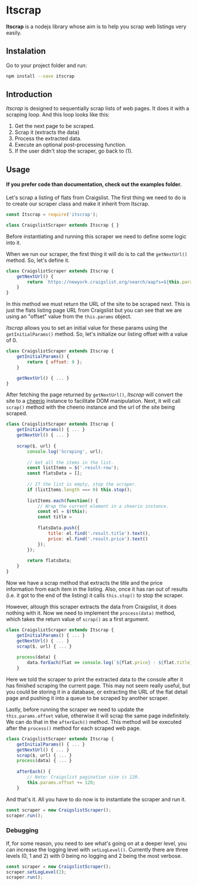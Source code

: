 # Itscrap

**Itscrap** is a nodejs library whose aim is to help you scrap web listings very easily.



## Instalation

Go to your project folder and run:

```sh
npm install --save itscrap
```

## Introduction

*Itscrap* is designed to sequentially scrap lists of web pages. It does it with a scraping loop. And this loop looks like this:

1. Get the next page to be scraped.
2. Scrap it (extracts the data)
3. Process the extracted data.
4. Execute an optional post-processing function.
5. If the user didn't stop the scraper, go back to (1).


## Usage

#### If you prefer code than documentation, check out the examples folder.

Let's scrap a listing of flats from Craigslist. The first thing we need to do is to create our scraper class and make it inherit from Itscrap.

```js
const Itscrap = require('itscrap');

class CraigslistScraper extends Itscrap { }
```

Before instantiating and running this scraper we need to define some logic into it.

When we run our scraper, the first thing it will do is to call the `getNextUrl()` method. So, let's define it.

```js
class CraigslistScraper extends Itscrap { 
	getNextUrl() {
		return `https://newyork.craigslist.org/search/aap?s=${this.params.offset}`;
	}
}
```

In this method we must return the URL of the site to be scraped next. This is just the flats listing page URL from Craigslist but you can see that we are using an "offset" value from the `this.params` object. 

*Itscrap* allows you to set an initial value for these params using the `getInitialParams()` method. So, let's initialize our listing offset with a value of 0.

```js
class CraigslistScraper extends Itscrap { 
	getInitialParams() {
		return { offset: 0 };
	}

	getNextUrl() { ... }
}
```


After fetching the page returned by `getNextUrl()`, *Itscrap* will convert the site to a [cheerio](https://github.com/cheeriojs/cheerio) instance to facilitate DOM manipulation. Next, it will call `scrap()` method with the cheerio instance and the url of the site being scraped.

```js
class CraigslistScraper extends Itscrap { 
	getInitialParams() { ... }
	getNextUrl() { ... }
	
	scrap($, url) {
		console.log('Scraping', url);
	
		// Get all the items in the list.
		const listItems = $('.result-row');
		const flatsData = [];
		
		// If the list is empty, stop the scraper.
		if (listItems.length === 0) this.stop();
		
		listItems.each(function() {
			// Wrap the current element in a cheerio instance.
			const el = $(this);	
			const title = 
	
			flatsData.push({
				title: el.find('.result.title').text(),
				price: el.find('.result.price').text()
			});
		});
		
		return flatsData;
	}
}
```

Now we have a scrap method that extracts the title and the price information from each item in the listing. Also, once it has ran out of results (i.e. it got to the end of the listing) it calls `this.stop()` to stop the scraper.

However, altough this scraper extracts the data from Craigslist, it does nothing with it. Now we need to implement the `process(data)` method, which takes the return value of `scrap()` as a first argument.

```js
class CraigslistScraper extends Itscrap { 
	getInitialParams() { ... }
	getNextUrl() { ... }
	scrap($, url) { ... }
	
	process(data) {
		data.forEach(flat => console.log(`${flat.price} - ${flat.title}`));
	}
```

Here we told the scraper to print the extracted data to the console after it has finished scraping the current page. This may not seem really useful, but you could be storing it in a database, or extracting the URL of the flat detail page and pushing it into a queue to be scraped by another scraper.

Lastly, before running the scraper we need to update the `this.params.offset` value, otherwise it will scrap the same page indefinitely. We can do that in the `afterEach()` method. This method will be executed after the `process()` method for each scraped web page.

```js
class CraigslistScraper extends Itscrap { 
	getInitialParams() { ... }
	getNextUrl() { ... }
	scrap($, url) { ... }
	process(data) { ... }
	
	afterEach() {
		// Note: Craigslist pagination size is 120.
		this.params.offset += 120;
	}
```

And that's it. All you have to do now is to instantiate the scraper and run it.

```js
const scraper = new CraigslistScraper();
scraper.run();
```

### Debugging

If, for some reason, you need to see what's going on at a deeper level, you can increase the logging level with `setLogLevel()`. Currently there are three levels (0, 1 and 2) with 0 being no logging and 2 being the most verbose.

```js
const scraper = new CraigslistScraper();
scraper.setLogLevel(2);
scraper.run();
```
